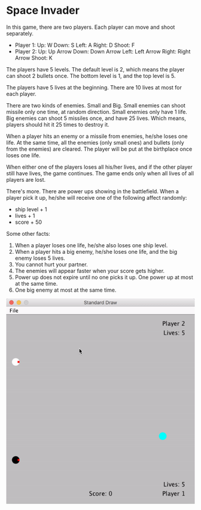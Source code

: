 # Space Invader

In this game, there are two players. Each player can move and shoot separately.
- Player 1: Up: W 			Down: S 			Left: A 			Right: D				Shoot: F
- Player 2: Up: Up Arrow	Down: Down Arrow	Left: Left Arrow	Right: Right Arrow		Shoot: K

The players have 5 levels. The default level is 2, which means the player can shoot 2 bullets once.
The bottom level is 1, and the top level is 5.

The players have 5 lives at the beginning. There are 10 lives at most for each player.

There are two kinds of enemies. Small and Big.
Small enemies can shoot missile only one time, at random direction. Small enemies only have 1 life.
Big enemies can shoot 5 missiles once, and have 25 lives. Which means, players should hit it 25 times to destroy it.

When a player hits an enemy or a missile from enemies, he/she loses one life.
At the same time, all the enemies (only small ones) and bullets (only from the enemies) are cleared.
The player will be put at the birthplace once loses one life.

When either one of the players loses all his/her lives, and if the other player still have lives, the game continues.
The game ends only when all lives of all players are lost.

There's more. There are power ups showing in the battlefield.
When a player pick it up, he/she will receive one of the following affect randomly:
- ship level + 1
- lives + 1
- score + 50

Some other facts:
1) When a player loses one life, he/she also loses one ship level.
2) When a player hits a big enemy, he/she loses one life, and the big enemy loses 5 lives.
3) You cannot hurt your partner.
4) The enemies will appear faster when your score gets higher.
5) Power up does not expire until no one picks it up. One power up at most at the same time.
6) One big enemy at most at the same time.

![demo](https://github.com/bambrow/game-development/raw/master/java-space-invader-game/readme.gif)

